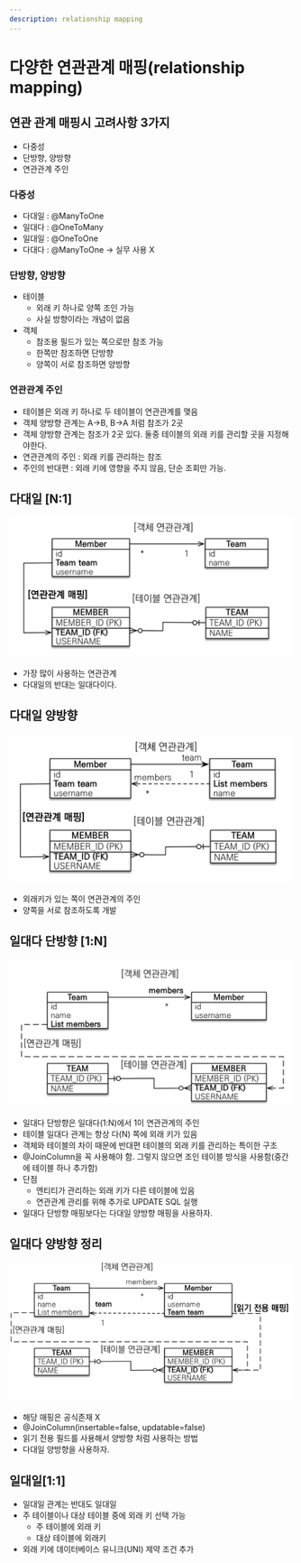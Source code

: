 ```yaml
---
description: relationship mapping
---
```


# 다양한 연관관계 매핑(relationship mapping)

## 연관 관계 매핑시 고려사항 3가지

* 다중성
* 단방향, 양방향
* 연관관계 주인&#x20;



### 다중성

* 다대일 : @ManyToOne&#x20;
* 일대다 : @OneToMany&#x20;
* 일대일 : @OneToOne&#x20;
* 다대다 : @ManyToOne -> 실무 사용 X

### 단방향, 양방향

* 테이블
  * 외래 키 하나로 양쪽  조인 가능
  * 사실  방향이라는 개념이 없음
* 객체
  * 참조용 필드가 있는 쪽으로만 참조 가능
  * 한쪽만 참조하면 단방향
  * 양쪽이 서로 참조하면 양방향

### 연관관계 주인

* 테이블은 외래 키 하나로 두 테이블이 연관관계를 맺음
* 객체 양방향 관계는 A->B, B->A 처럼 참조가 2곳
* 객체 양방향 관계는 참조가 2곳 있다. 둘중 테이블의 외래 키를 관리할 곳을 지정해야한다.
* 연관관계의 주인 : 외래 키를 관리하는 참조
* 주인의 반대편 : 외래 키에 영향을 주지 않음, 단순 조회만 가능.

## 다대일 \[N:1]&#x20;

![](<../.gitbook/assets/image (2) (1) (1).png>)

* 가장 많이 사용하는 연관관계
* 다대일의 반대는 일대다이다.

## 다대일 양방향

![](<../.gitbook/assets/image (3) (1).png>)

* 외래키가 있는 쪽이 연관관계의 주인
* 양쪽을 서로 참조하도록 개발

## 일대다  단방향 \[1:N]&#x20;

![](<../.gitbook/assets/image (1) (1) (1) (1).png>)

* 일대다 단방향은 일대다(1:N)에서 1이 연관관계의 주인
* 테이블 일대다 관계는 항상 다(N) 쪽에 외래 키가 있음
* 객체와 테이블의 차이 때문에 반대편 테이블의 외래 키를 관리하는 특이한 구조
* @JoinColumn을 꼭 사용해야 함. 그렇지 않으면 조인 테이블 방식을 사용함(중간에 테이블 하나 추가함)
* 단점
  * 엔티티가 관리하는 외래 키가 다른 테이블에 있음
  * 연관관계 관리를 위해 추가로 UPDATE SQL 실행
* 일대다 단방향 매핑보다는 다대일 양방향 매핑을 사용하자.

## 일대다 양방향 정리

![](<../.gitbook/assets/image (4) (1) (1) (1).png>)

* 해당 매핑은 공식존재 X
* @JoinColumn(insertable=false, updatable=false)
* 읽기 전용 필드를 사용해서 양방향 처럼 사용하는 방법
* 다대일 양방향을 사용하자.

## 일대일\[1:1]

* 일대일 관계는 반대도 일대일
* 주 테이블이나 대상 테이블 중에 외래 키 선택 가능
  * 주 테이블에 외래 키
  * 대상 테이블에 외래키
* 외래 키에 데이터베이스 유니크(UNI) 제약 조건 추가

